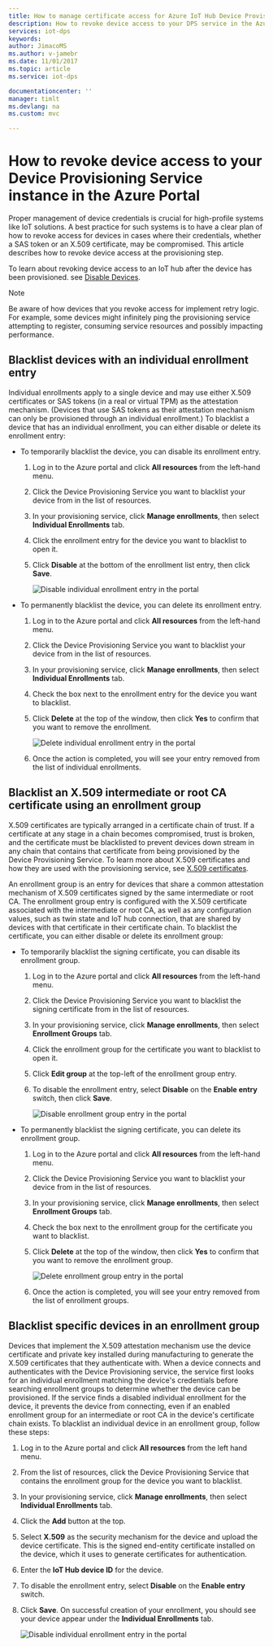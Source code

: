 ```yaml
---
title: How to manage certificate access for Azure IoT Hub Device Provisioning Service | Microsoft Docs
description: How to revoke device access to your DPS service in the Azure Portal
services: iot-dps
keywords: 
author: JimacoMS
ms.author: v-jamebr
ms.date: 11/01/2017
ms.topic: article
ms.service: iot-dps

documentationcenter: ''
manager: timlt
ms.devlang: na
ms.custom: mvc

---
```


# How to revoke device access to your Device Provisioning Service instance in the Azure Portal

Proper management of device credentials is crucial for high-profile systems like IoT solutions. A best practice for such systems is to have a clear plan of how to revoke access for devices in cases where their credentials, whether a SAS token or an X.509 certificate, may be compromised. This article describes how to revoke device access at the provisioning step.

To learn about revoking device access to an IoT hub after the device has been provisioned. see [Disable Devices](https://docs.microsoft.com/en-us/azure/iot-hub/iot-hub-devguide-identity-registry#disable-devices).

> [!NOTE] 
> Be aware of how devices that you revoke access for implement retry logic. For example, some devices might infinitely ping the provisioning service attempting to register, consuming service resources and possibly impacting performance.

## Blacklist devices with an individual enrollment entry

Individual enrollments apply to a single device and may use either X.509 certificates or SAS tokens (in a real or virtual TPM) as the attestation mechanism. (Devices that use SAS tokens as their attestation mechanism can only be provisioned through an individual enrollment.) To blacklist a device that has an individual enrollment, you can either disable or delete its enrollment entry: 

- To temporarily blacklist the device, you can disable its enrollment entry. 

    1. Log in to the Azure portal and click **All resources** from the left-hand menu.
    2. Click the Device Provisioning Service you want to blacklist your device from in the list of resources.
    3. In your provisioning service, click **Manage enrollments**, then select **Individual Enrollments** tab.
    4. Click the enrollment entry for the device you want to blacklist to open it. 
    5. Click **Disable** at the bottom of the enrollment list entry, then click **Save**.  

        ![Disable individual enrollment entry in the portal](./media/how-to-revoke-device-access-portal/disable-individual-enrollment.png)
    
- To permanently blacklist the device, you can delete its enrollment entry.

    1. Log in to the Azure portal and click **All resources** from the left-hand menu.
    2. Click the Device Provisioning Service you want to blacklist your device from in the list of resources.
    3. In your provisioning service, click **Manage enrollments**, then select **Individual Enrollments** tab.
    4. Check the box next to the enrollment entry for the device you want to blacklist. 
    5. Click **Delete** at the top of the window, then click **Yes** to confirm that you want to remove the enrollment. 

        ![Delete individual enrollment entry in the portal](./media/how-to-revoke-device-access-portal/delete-individual-enrollment.png)
    
    6. Once the action is completed, you will see your entry removed from the list of individual enrollments.  

## Blacklist an X.509 intermediate or root CA certificate using an enrollment group

X.509 certificates are typically arranged in a certificate chain of trust. If a certificate at any stage in a chain becomes compromised, trust is broken, and the certificate must be blacklisted to prevent devices down stream in any chain that contains that certificate from being provisioned by the Device Provisioning Service. To learn more about X.509 certificates and how they are used with the provisioning service, see [X.509 certificates](./concepts-security.md#x509-certificates). 

An enrollment group is an entry for devices that share a common attestation mechanism of X.509 certificates signed by the same intermediate or root CA. The enrollment group entry is configured with the X.509 certificate associated with the intermediate or root CA, as well as any configuration values, such as twin state and IoT hub connection, that are shared by devices with that certificate in their certificate chain. To blacklist the certificate, you can either disable or delete its enrollment group:

- To temporarily blacklist the signing certificate, you can disable its enrollment group. 

    1. Log in to the Azure portal and click **All resources** from the left-hand menu.
    2. Click the Device Provisioning Service you want to blacklist the signing certificate from in the list of resources.
    3. In your provisioning service, click **Manage enrollments**, then select **Enrollment Groups** tab.
    4. Click the enrollment group for the certificate you want to blacklist to open it.
    5. Click **Edit group** at the top-left of the enrollment group entry.
    6. To disable the enrollment entry, select **Disable** on the **Enable entry** switch, then click **Save**.  

        ![Disable enrollment group entry in the portal](./media/how-to-revoke-device-access-portal/disable-enrollment-group.png)

    
- To permanently blacklist the signing certificate, you can delete its enrollment group.

    1. Log in to the Azure portal and click **All resources** from the left-hand menu.
    2. Click the Device Provisioning Service you want to blacklist your device from in the list of resources.
    3. In your provisioning service, click **Manage enrollments**, then select **Enrollment Groups** tab.
    4. Check the box next to the enrollment group for the certificate you want to blacklist. 
    5. Click **Delete** at the top of the window, then click **Yes** to confirm that you want to remove the enrollment group. 

        ![Delete enrollment group entry in the portal](./media/how-to-revoke-device-access-portal/delete-enrollment-group.png)

    6. Once the action is completed, you will see your entry removed from the list of enrollment groups.  

## Blacklist specific devices in an enrollment group

Devices that implement the X.509 attestation mechanism use the device certificate and private key installed during manufacturing to generate the X.509 certificates that they authenticate with. When a device connects and authenticates with the Device Provisioning service, the service first looks for an individual enrollment matching the device's credentials before searching enrollment groups to determine whether the device can be provisioned. If the service finds a disabled individual enrollment for the device, it prevents the device from connecting, even if an enabled enrollment group for an intermediate or root CA in the device's certificate chain exists. To blacklist an individual device in an enrollment group, follow these steps:

1. Log in to the Azure portal and click **All resources** from the left hand menu.
2. From the list of resources, click the Device Provisioning Service that contains the enrollment group for the device you want to blacklist.
3. In your provisioning service, click **Manage enrollments**, then select **Individual Enrollments** tab.
4. Click the **Add** button at the top. 
5. Select **X.509** as the security mechanism for the device and upload the device certificate. This is the signed end-entity certificate installed on the device, which it uses to generate certificates for authentication.
6. Enter the **IoT Hub device ID** for the device. 
7. To disable the enrollment entry, select **Disable** on the **Enable entry** switch. 
8. Click **Save**. On successful creation of your enrollment, you should see your device appear under the **Individual Enrollments** tab. 

    ![Disable individual enrollment entry in the portal](./media/how-to-revoke-device-access-portal/disable-individual-enrollment.png)




